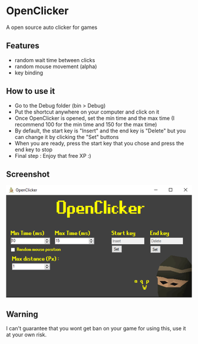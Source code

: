 # OpenClicker
A open source auto clicker for games

## Features
- random wait time between clicks
- random mouse movement (alpha)
- key binding

## How to use it
- Go to the Debug folder (bin > Debug)
- Put the shortcut anywhere on your computer and click on it
- Once OpenClicker is opened, set the min time and the max time (I recommend 100 for the min time and 150 for the max time)
- By default, the start key is "Insert" and the end key is "Delete" but you can change it by clicking the "Set" buttons
- When you are ready, press the start key that you chose and press the end key to stop
- Final step : Enjoy that free XP :)

## Screenshot
![OpenClicker screenshot](https://github.com/gabrielgrenier/OpenClicker/blob/master/screenshots/ss2.png)

## Warning
I can't guarantee that you wont get ban on your game for using this, use it at your own risk.
